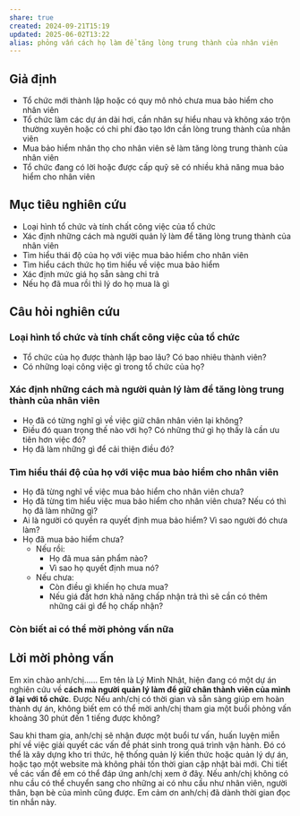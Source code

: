 ```yaml
---
share: true
created: 2024-09-21T15:19
updated: 2025-06-02T13:22
alias: phỏng vấn cách họ làm để tăng lòng trung thành của nhân viên
---
```

## Giả định
- Tổ chức mới thành lập hoặc có quy mô nhỏ chưa mua bảo hiểm cho nhân viên 
- Tổ chức làm các dự án dài hơi, cần nhân sự hiểu nhau và không xáo trộn thường xuyên hoặc có chi phí đào tạo lớn cần lòng trung thành của nhân viên 
- Mua bảo hiểm nhân thọ cho nhân viên sẽ làm tăng lòng trung thành của nhân viên
- Tổ chức đang có lời hoặc được cấp quỹ sẽ có nhiều khả năng mua bảo hiểm cho nhân viên

## Mục tiêu nghiên cứu
- Loại hình tổ chức và tính chất công việc của tổ chức 
- Xác định những cách mà người quản lý làm để tăng lòng trung thành của nhân viên
- Tìm hiểu thái độ của họ với việc mua bảo hiểm cho nhân viên
- Tìm hiểu cách thức họ tìm hiểu về việc mua bảo hiểm 
- Xác định mức giá họ sẵn sàng chi trả
- Nếu họ đã mua rồi thì lý do họ mua là gì

## Câu hỏi nghiên cứu
### Loại hình tổ chức và tính chất công việc của tổ chức 
- Tổ chức của họ được thành lập bao lâu? Có bao nhiêu thành viên?
- Có những loại công việc gì trong tổ chức của họ?

### Xác định những cách mà người quản lý làm để tăng lòng trung thành của nhân viên
- Họ đã có từng nghĩ gì về việc giữ chân nhân viên lại không?
- Điều đó quan trọng thế nào với họ? Có những thứ gì họ thấy là cần ưu tiên hơn việc đó?
- Họ đã làm những gì để cải thiện điều đó?

### Tìm hiểu thái độ của họ với việc mua bảo hiểm cho nhân viên
- Họ đã từng nghĩ về việc mua bảo hiểm cho nhân viên chưa?
- Họ đã từng tìm hiểu việc mua bảo hiểm cho nhân viên chưa? Nếu có thì họ đã làm những gì?
- Ai là người có quyền ra quyết định mua bảo hiểm? Vì sao người đó chưa làm?
- Họ đã mua bảo hiểm chưa?
    - Nếu rồi:
        - Họ đã mua sản phẩm nào? 
        - Vì sao họ quyết định mua nó?
    - Nếu chưa:
        - Còn điều gì khiến họ chưa mua? 
        - Nếu giá đắt hơn khả năng chấp nhận trả thì sẽ cần có thêm những cái gì để họ chấp nhận?

### Còn biết ai có thể mời phỏng vấn nữa 
## Lời mời phỏng vấn
Em xin chào anh/chị...... Em tên là Lý Minh Nhật, hiện đang có một dự án nghiên cứu về **cách mà người quản lý làm để giữ chân thành viên của mình ở lại với tổ chức**. Được Nếu anh/chị có thời gian và sẵn sàng giúp em hoàn thành dự án, không biết em có thể mời anh/chị tham gia một buổi phỏng vấn khoảng 30 phút đến 1 tiếng được không?

Sau khi tham gia, anh/chị sẽ nhận được một buổi tư vấn, huấn luyện miễn phí về việc giải quyết các vấn đề phát sinh trong quá trình vận hành. Đó có thể là xây dựng kho tri thức, hệ thống quản lý kiến thức hoặc quản lý dự án, hoặc tạo một website mà không phải tốn thời gian cập nhật bài mới. Chi tiết về các vấn đề em có thể đáp ứng anh/chị xem ở đây. Nếu anh/chị không có nhu cầu có thể chuyển sang cho những ai có nhu cầu như nhân viên, người thân, bạn bè của mình cũng được. Em cảm ơn anh/chị đã dành thời gian đọc tin nhắn này. 